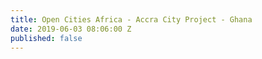 ```yaml
---
title: Open Cities Africa - Accra City Project - Ghana
date: 2019-06-03 08:06:00 Z
published: false
---
```


